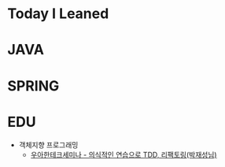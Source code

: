 # Today I Leaned 

# JAVA

# SPRING

# EDU
* 객체지향 프로그래밍
  * <a href="https://github.com/awesomejang/TIL/blob/main/Java/woowa_TDD%26refactoring.md">우아한테크세미나 - 의식적인 연습으로 TDD, 리팩토링(박재성님)</a>

